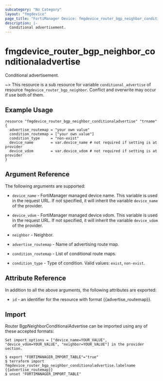```yaml
---
subcategory: "No Category"
layout: "fmgdevice"
page_title: "FortiManager Device: fmgdevice_router_bgp_neighbor_conditionaladvertise"
description: |-
  Conditional advertisement.
---
```


# fmgdevice_router_bgp_neighbor_conditionaladvertise
Conditional advertisement.

~> This resource is a sub resource for variable `conditional_advertise` of resource `fmgdevice_router_bgp_neighbor`. Conflict and overwrite may occur if use both of them.



## Example Usage

```hcl
resource "fmgdevice_router_bgp_neighbor_conditionaladvertise" "trname" {
  advertise_routemap = "your own value"
  condition_routemap = ["your own value"]
  condition_type     = "non-exist"
  device_name        = var.device_name # not required if setting is at provider
  device_vdom        = var.device_vdom # not required if setting is at provider
}
```

## Argument Reference


The following arguments are supported:

* `device_name` - FortiManager managed device name. This variable is used in the request URL. If not specified, it will inherit the variable `device_name` of the provider.
* `device_vdom` - FortiManager managed device vdom. This variable is used in the request URL. If not specified, it will inherit the variable `device_vdom` of the provider.
* `neighbor` - Neighbor.

* `advertise_routemap` - Name of advertising route map.
* `condition_routemap` - List of conditional route maps.
* `condition_type` - Type of condition. Valid values: `exist`, `non-exist`.



## Attribute Reference

In addition to all the above arguments, the following attributes are exported:
* `id` - an identifier for the resource with format {{advertise_routemap}}.

## Import

Router BgpNeighborConditionalAdvertise can be imported using any of these accepted formats:
```
Set import_options = ["device_name=YOUR_VALUE", "device_vdom=YOUR_VALUE", "neighbor=YOUR_VALUE"] in the provider section.

$ export "FORTIMANAGER_IMPORT_TABLE"="true"
$ terraform import fmgdevice_router_bgp_neighbor_conditionaladvertise.labelname {{advertise_routemap}}
$ unset "FORTIMANAGER_IMPORT_TABLE"
```


